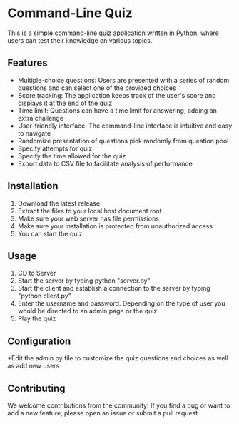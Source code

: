 # Command-Line Quiz

This is a simple command-line quiz application written in Python, where users can test their knowledge on various topics.

## Features

- Multiple-choice questions: Users are presented with a series of random questions and can select one of the provided choices
- Score tracking: The application keeps track of the user's score and displays it at the end of the quiz
- Time limit: Questions can have a time limit for answering, adding an extra challenge
- User-friendly interface: The command-line interface is intuitive and easy to navigate
- Randomize presentation of questions pick randomly from question pool
- Specify attempts for quiz
- Specify the time allowed for the quiz
- Export data to CSV file to facilitate analysis of performance

## Installation

1. Download the latest release
2. Extract the files to your local host document root
3. Make sure your web server has file permissions
4. Make sure your installation is protected from unauthorized access
5. You can start the quiz

## Usage

1. CD to Server
2. Start the server by typing python "server.py"
3. Start the client and establish a connection to the server by typing "python client.py"
4. Enter the username and password. Depending on the type of user you would be directed to an admin page or the quiz
5. Play the quiz

## Configuration

*Edit the admin.py file to customize the quiz questions and choices as well as add new users

## Contributing
We welcome contributions from the community! If you find a bug or want to add a new feature, please open an issue or submit a pull request.
